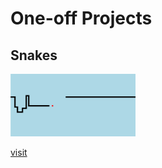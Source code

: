 # One-off Projects

## Snakes
<img src="https://github.com/16point7/one-offs/blob/snakes/snakes/snakes.png?raw=true" width="200px">

[visit](https://github.com/16point7/one-offs/tree/snakes/snakes)